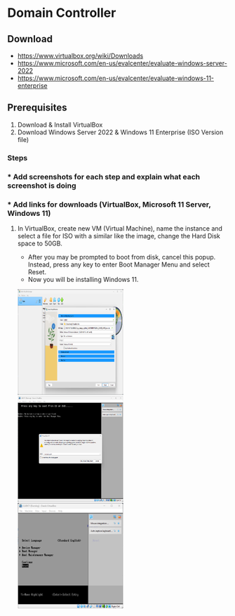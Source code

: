 # Domain Controller

## Download

- https://www.virtualbox.org/wiki/Downloads
- https://www.microsoft.com/en-us/evalcenter/evaluate-windows-server-2022
- https://www.microsoft.com/en-us/evalcenter/evaluate-windows-11-enterprise

## Prerequisites 
1. Download & Install VirtualBox
2. Download Windows Server 2022 & Windows 11 Enterprise (ISO Version file)


### Steps
### * Add screenshots for each step and explain what each screenshot is doing
### * Add links for downloads (VirtualBox, Microsoft 11 Server, Windows 11)

1. In VirtualBox, create new VM (Virtual Machine), name the instance and select a file for ISO with a similar like the image, change the Hard Disk space to 50GB.
     - After you may be prompted to boot from disk, cancel this popup. Instead, press any key to enter Boot Manager Menu and select Reset.
     - Now you will be installing Windows 11.
  
   <img src="images/VirtualBox_pSCyqJWuLm.png" height='240' width='240'/> <img src="images/VirtualBoxVM_3VGSY48Qic.png" height='240' width='240'/> <img src="images/VirtualBoxVM_VaKw870xUJ.png" height='240' width='240'/>
